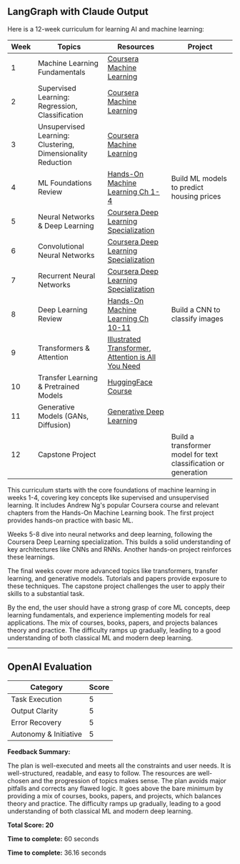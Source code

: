 ## LangGraph with Claude Output

Here is a 12-week curriculum for learning AI and machine learning:

| Week | Topics | Resources | Project |
|------|--------|-----------|---------|
| 1 | Machine Learning Fundamentals | [Coursera Machine Learning](https://www.coursera.org/learn/machine-learning) | |  
| 2 | Supervised Learning: Regression, Classification | [Coursera Machine Learning](https://www.coursera.org/learn/machine-learning) | |
| 3 | Unsupervised Learning: Clustering, Dimensionality Reduction | [Coursera Machine Learning](https://www.coursera.org/learn/machine-learning) | |
| 4 | ML Foundations Review | [Hands-On Machine Learning Ch 1-4](https://www.oreilly.com/library/view/hands-on-machine-learning/9781492032632/) | Build ML models to predict housing prices |
| 5 | Neural Networks & Deep Learning | [Coursera Deep Learning Specialization](https://www.coursera.org/specializations/deep-learning) | |
| 6 | Convolutional Neural Networks | [Coursera Deep Learning Specialization](https://www.coursera.org/specializations/deep-learning) | | 
| 7 | Recurrent Neural Networks | [Coursera Deep Learning Specialization](https://www.coursera.org/specializations/deep-learning) | |
| 8 | Deep Learning Review | [Hands-On Machine Learning Ch 10-11](https://www.oreilly.com/library/view/hands-on-machine-learning/9781492032632/) | Build a CNN to classify images |
| 9 | Transformers & Attention | [Illustrated Transformer](https://jalammar.github.io/illustrated-transformer/), [Attention is All You Need](https://arxiv.org/abs/1706.03762) | |
| 10 | Transfer Learning & Pretrained Models | [HuggingFace Course](https://huggingface.co/course/chapter1/1) | |
| 11 | Generative Models (GANs, Diffusion) | [Generative Deep Learning](https://www.oreilly.com/library/view/generative-deep-learning/9781492041931/) | |  
| 12 | Capstone Project | | Build a transformer model for text classification or generation |

This curriculum starts with the core foundations of machine learning in weeks 1-4, covering key concepts like supervised and unsupervised learning. It includes Andrew Ng's popular Coursera course and relevant chapters from the Hands-On Machine Learning book. The first project provides hands-on practice with basic ML.

Weeks 5-8 dive into neural networks and deep learning, following the Coursera Deep Learning specialization. This builds a solid understanding of key architectures like CNNs and RNNs. Another hands-on project reinforces these learnings.

The final weeks cover more advanced topics like transformers, transfer learning, and generative models. Tutorials and papers provide exposure to these techniques. The capstone project challenges the user to apply their skills to a substantial task.

By the end, the user should have a strong grasp of core ML concepts, deep learning fundamentals, and experience implementing models for real applications. The mix of courses, books, papers, and projects balances theory and practice. The difficulty ramps up gradually, leading to a good understanding of both classical ML and modern deep learning.

---

## OpenAI Evaluation

| Category | Score |
|---|---|
| Task Execution | 5 |
| Output Clarity | 5 |
| Error Recovery | 5 |
| Autonomy & Initiative | 5 |

**Feedback Summary:**

The plan is well-executed and meets all the constraints and user needs. It is well-structured, readable, and easy to follow. The resources are well-chosen and the progression of topics makes sense. The plan avoids major pitfalls and corrects any flawed logic. It goes above the bare minimum by providing a mix of courses, books, papers, and projects, which balances theory and practice. The difficulty ramps up gradually, leading to a good understanding of both classical ML and modern deep learning. 

**Total Score: 20**

**Time to complete:** 60 seconds

**Time to complete:** 36.16 seconds
